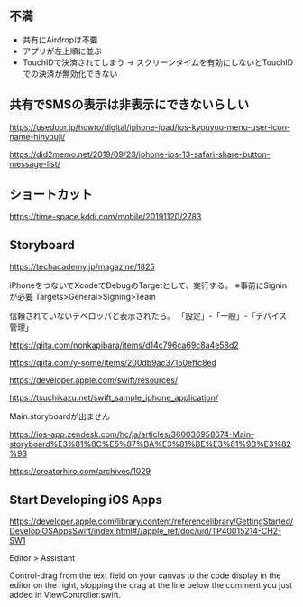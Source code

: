
## 不満

- 共有にAirdropは不要
- アプリが左上順に並ぶ
- TouchIDで決済されてしまう → スクリーンタイムを有効にしないとTouchIDでの決済が無効化できない


## 共有でSMSの表示は非表示にできないらしい

https://usedoor.jp/howto/digital/iphone-ipad/ios-kyouyuu-menu-user-icon-name-hihyouji/

https://did2memo.net/2019/09/23/iphone-ios-13-safari-share-button-message-list/


## ショートカット

https://time-space.kddi.com/mobile/20191120/2783


## Storyboard

https://techacademy.jp/magazine/1825

iPhoneをつないでXcodeでDebugのTargetとして、実行する。
※事前にSigninが必要
Targets>General>Signing>Team

信頼されていないデベロッパと表示されたら。
「設定」-「一般」-「デバイス管理」

https://qiita.com/nonkapibara/items/d14c796ca69c8a4e58d2

https://qiita.com/y-some/items/200db9ac37150effc8ed


https://developer.apple.com/swift/resources/

https://tsuchikazu.net/swift_sample_iphone_application/

Main.storyboardが出ません

https://ios-app.zendesk.com/hc/ja/articles/360036958674-Main-storyboard%E3%81%8C%E5%87%BA%E3%81%BE%E3%81%9B%E3%82%93


https://creatorhiro.com/archives/1029

## Start Developing iOS Apps

https://developer.apple.com/library/content/referencelibrary/GettingStarted/DevelopiOSAppsSwift/index.html#//apple_ref/doc/uid/TP40015214-CH2-SW1


Editor > Assistant


Control-drag from the text field on your canvas to the code display in the editor on the right, stopping the drag at the line below the comment you just added in ViewController.swift.

